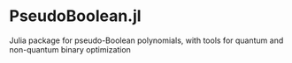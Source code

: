# PseudoBoolean.jl
Julia package for pseudo-Boolean polynomials, with tools for quantum and non-quantum binary optimization
